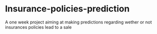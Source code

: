 # Insurance-policies-prediction
A one week project aiming at making predictions regarding wether or not insurances policies lead to a sale

